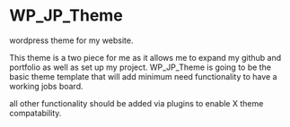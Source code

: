 # WP_JP_Theme
wordpress theme for my website.

This theme is a two piece for me as it allows me to expand my github and portfolio as well as set up my project. WP_JP_Theme is going to be the basic theme template that will add minimum need functionality to have a working jobs board.

all other functionality should be added via plugins to enable X theme compatability.

